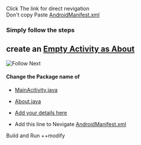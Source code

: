 Click The link for direct nevigation
</br>
 Don't copy Paste [AndroidManifest.xml](https://github.com/yeasin50/AssetsFor_/blob/c7f21c462f82cd3d7cd1c54b789461a6be8deac5/androidAssignemt2/AndroidManifest.xml#L13)
### Simply follow the steps
## create an [Empty Activity as About](https://github.com/yeasin50/AssetsFor_/blob/master/androidAssignemt2/createActivity.png)
![Follow Next](https://github.com/yeasin50/AssetsFor_/blob/master/androidAssignemt2/createActivity.png)
#### Change the Package name of
- [MainAcitivity.java](https://github.com/yeasin50/AssetsFor_/blob/c7f21c462f82cd3d7cd1c54b789461a6be8deac5/androidAssignemt2/MainActivity.java#L1)
- [About.java](https://github.com/yeasin50/AssetsFor_/blob/c7f21c462f82cd3d7cd1c54b789461a6be8deac5/androidAssignemt2/About.java#L1)

- [Add your details here](https://github.com/yeasin50/AssetsFor_/blob/c7f21c462f82cd3d7cd1c54b789461a6be8deac5/androidAssignemt2/activity_about.xml#L16)
- Add this line to Nevigate [AndroidManifest.xml](https://github.com/yeasin50/AssetsFor_/blob/c7f21c462f82cd3d7cd1c54b789461a6be8deac5/androidAssignemt2/AndroidManifest.xml#L13)


Build and Run ++modify
